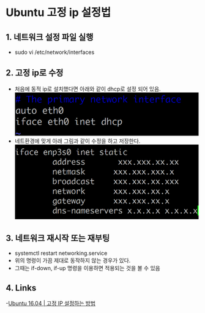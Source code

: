 # Ubuntu 고정 ip 설정법

## 1. 네트워크 설정 파일 실행
- sudo vi /etc/network/interfaces

## 2. 고정 ip로 수정
- 처음에 동적 ip로 설치했다면 아래와 같이 dhcp로 설정 되어 있음.
![intellij_keymap_problem](/images/ipDhcp.PNG)
- 네트환경에 맞게 아래 그림과 같이 수정을 하고 저장한다.
![intellij_keymap_problem](/images/ipStatic.PNG)

## 3. 네트워크 재시작 또는 재부팅
- systemctl restart networking.service
- 위의 명령이 가끔 제대로 동작하지 않는 경우가 있다.
- 그때는 if-down, if-up 명령을 이용하면 적용되는 것을 볼 수 있음

## 4. Links
-[Ubuntu 16.04 | 고정 IP 설정하는 방법]( https://www.manualfactory.net/10108)